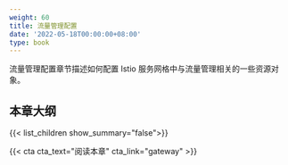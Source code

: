 ```yaml
---
weight: 60
title: 流量管理配置
date: '2022-05-18T00:00:00+08:00'
type: book
---
```


流量管理配置章节描述如何配置 Istio 服务网格中与流量管理相关的一些资源对象。

## 本章大纲

{{< list_children show_summary="false">}}

{{< cta cta_text="阅读本章" cta_link="gateway" >}}
